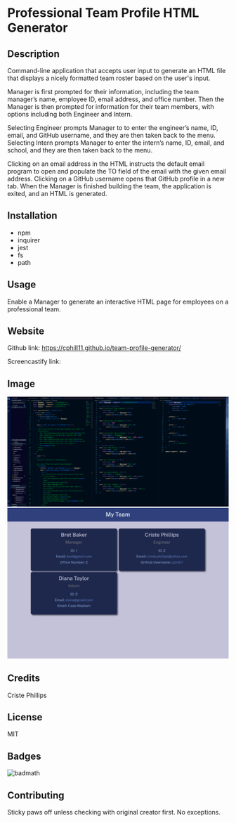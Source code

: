 # Professional Team Profile HTML Generator


## Description
Command-line application that accepts user input to generate an HTML file that displays a nicely formatted team roster based on the user's input.

Manager is first prompted for their information, including the team manager’s name, employee ID, email address, and office number.  Then the Manager is then prompted for information for their team members, with options including both Engineer and Intern.  

Selecting Engineer prompts Manager to to enter the engineer’s name, ID, email, and GitHub username, and they are then taken back to the menu. Selecting Intern prompts Manager to enter the intern’s name, ID, email, and school, and they are then taken back to the menu.

Clicking on an email address in the HTML instructs the default email program to open and populate the TO field of the email with the given email address. Clicking on a GitHub username opens that GitHub profile in a new tab. When the Manager is finished building the team, the application is exited, and an HTML is generated.


## Installation
* npm
* inquirer
* jest
* fs
* path


## Usage
Enable a Manager to generate an interactive HTML page for employees on a professional team.


## Website
Github link: https://cphill11.github.io/team-profile-generator/

Screencastify link:


## Image
![Screenshot](/assets/images/screenshot.png)
![Screenshot](/assets/images/screenshot2.png)

## Credits
Criste Phillips

## License
MIT

## Badges
![badmath](https://img.shields.io/github/languages/top/nielsenjared/badmath)

## Contributing
Sticky paws off unless checking with original creator first.  No exceptions.